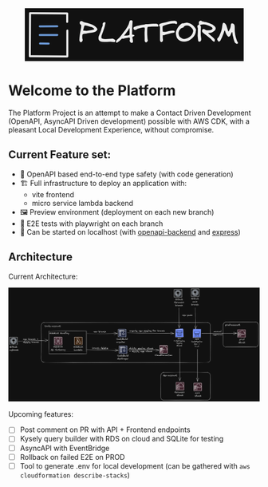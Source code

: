 <div align="center"><img src="./docs/assets/platform-logo.png" ></div>

# Welcome to the Platform

The Platform Project is an attempt to make a Contact Driven Development (OpenAPI, AsyncAPI Driven development) possible with AWS CDK, with a pleasant Local Development Experience, without compromise.

## Current Feature set:

- 📄 OpenAPI based end-to-end type safety (with code generation)
- 🏗️ Full infrastructure to deploy an application with:
  - vite frontend
  - micro service lambda backend
- 🖼️ Preview environment (deployment on each new branch)
- 🧪 E2E tests with playwright on each branch
- 🏡 Can be started on localhost (with [openapi-backend](https://github.com/anttiviljami/openapi-backend) and [express](https://expressjs.com/))

## Architecture

Current Architecture:

![current architecture](./docs/assets/platform-architecture.png)

Upcoming features:

- [ ] Post comment on PR with API + Frontend endpoints
- [ ] Kysely query builder with RDS on cloud and SQLite for testing
- [ ] AsyncAPI with EventBridge
- [ ] Rollback on failed E2E on PROD
- [ ] Tool to generate .env for local development (can be gathered with `aws cloudformation describe-stacks`)
